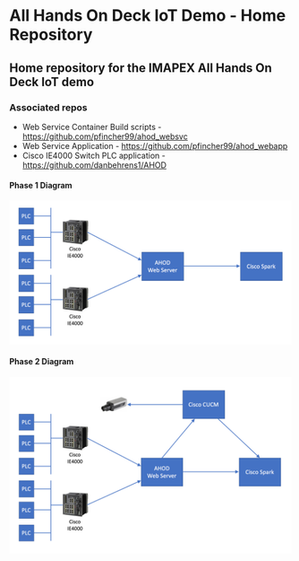 # All Hands On Deck IoT Demo - Home Repository
## Home repository for the IMAPEX All Hands On Deck IoT demo

### Associated repos

* Web Service Container Build scripts - https://github.com/pfincher99/ahod_websvc
* Web Service Application - https://github.com/pfincher99/ahod_webapp
* Cisco IE4000 Switch PLC application - https://github.com/danbehrens1/AHOD

#### Phase 1 Diagram

![Diagram](images/AHOD_Overview.png) 

#### Phase 2 Diagram

![Diagram](images/AHOD_Overview-Phase2.png) 
